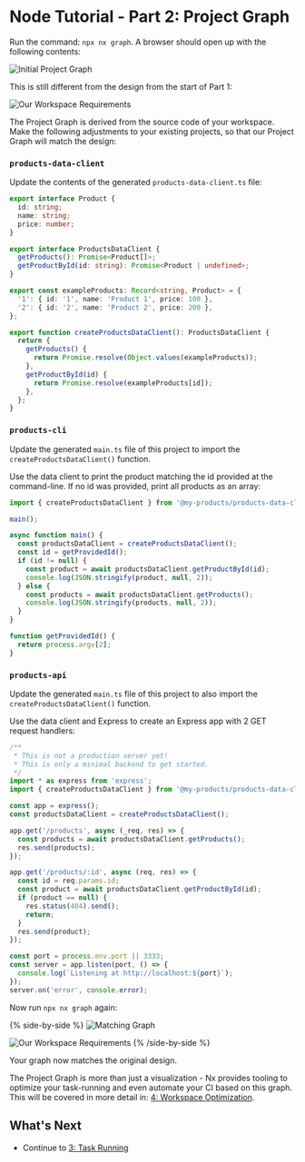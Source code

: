 # Node Tutorial - Part 2: Project Graph

Run the command: `npx nx graph`. A browser should open up with the following contents:

![Initial Project Graph](/shared/node-tutorial/initial-project-graph.png)

This is still different from the design from the start of Part 1:

![Our Workspace Requirements](/shared/node-tutorial/requirements-diagram.svg)

The Project Graph is derived from the source code of your workspace. Make the following adjustments to your existing projects, so that our Project Graph will match the design:

### `products-data-client`

Update the contents of the generated `products-data-client.ts` file:

```typescript {% fileName="libs/products-data-client/src/lib/products-data-client.ts" %}
export interface Product {
  id: string;
  name: string;
  price: number;
}

export interface ProductsDataClient {
  getProducts(): Promise<Product[]>;
  getProductById(id: string): Promise<Product | undefined>;
}

export const exampleProducts: Record<string, Product> = {
  '1': { id: '1', name: 'Product 1', price: 100 },
  '2': { id: '2', name: 'Product 2', price: 200 },
};

export function createProductsDataClient(): ProductsDataClient {
  return {
    getProducts() {
      return Promise.resolve(Object.values(exampleProducts));
    },
    getProductById(id) {
      return Promise.resolve(exampleProducts[id]);
    },
  };
}
```

### `products-cli`

Update the generated `main.ts` file of this project to import the `createProductsDataClient()` function.

Use the data client to print the product matching the id provided at the command-line. If no id was provided, print all products as an array:

```typescript {% fileName="apps/products-cli/src/main.ts" %}
import { createProductsDataClient } from '@my-products/products-data-client';

main();

async function main() {
  const productsDataClient = createProductsDataClient();
  const id = getProvidedId();
  if (id != null) {
    const product = await productsDataClient.getProductById(id);
    console.log(JSON.stringify(product, null, 2));
  } else {
    const products = await productsDataClient.getProducts();
    console.log(JSON.stringify(products, null, 2));
  }
}

function getProvidedId() {
  return process.argv[2];
}
```

### `products-api`

Update the generated `main.ts` file of this project to also import the `createProductsDataClient()` function.

Use the data client and Express to create an Express app with 2 GET request handlers:

```javascript {% fileName="apps/products-api/src/main.ts" %}
/**
 * This is not a production server yet!
 * This is only a minimal backend to get started.
 */
import * as express from 'express';
import { createProductsDataClient } from '@my-products/products-data-client';

const app = express();
const productsDataClient = createProductsDataClient();

app.get('/products', async (_req, res) => {
  const products = await productsDataClient.getProducts();
  res.send(products);
});

app.get('/products/:id', async (req, res) => {
  const id = req.params.id;
  const product = await productsDataClient.getProductById(id);
  if (product == null) {
    res.status(404).send();
    return;
  }
  res.send(product);
});

const port = process.env.port || 3333;
const server = app.listen(port, () => {
  console.log(`Listening at http://localhost:${port}`);
});
server.on('error', console.error);
```

Now run `npx nx graph` again:

{% side-by-side %}
![Matching Graph](/shared/node-tutorial/matching-graph.png)

![Our Workspace Requirements](/shared/node-tutorial/requirements-diagram.svg)
{% /side-by-side %}

Your graph now matches the original design.

The Project Graph is more than just a visualization - Nx provides tooling to optimize your task-running and even automate your CI based on this graph. This will be covered in more detail in: [4: Workspace Optimization](/node-tutorial/4-workspace-optimization).

## What's Next

- Continue to [3: Task Running](/node-tutorial/3-task-running)

